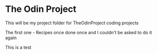 # The Odin Project

This will be my project folder for TheOdinProject coding projects

The first one - Recipes once done once and I couldn't be asked to do it again

This is a test